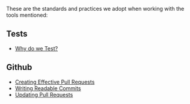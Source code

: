 These are the standards and practices we adopt when working with the tools mentioned:

## Tests

- [Why do we Test?](/standards/tests/why-write-tests.md)

## Github

- [Creating Effective Pull Requests](/standards/github/creating-effective-pull-requests.md)
- [Writing Readable Commits](/standards/github/writing-readable-commits.md)
- [Updating Pull Requests](/standards/github/updating-pull-requests.md)
